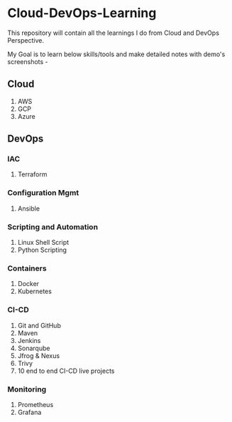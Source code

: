 # Cloud-DevOps-Learning
This repository will contain all the learnings I do from Cloud and DevOps Perspective.

My Goal is to learn below skills/tools and make detailed notes with demo's screenshots -
## Cloud
1. AWS
2. GCP
3. Azure

## DevOps
### IAC
1. Terraform

### Configuration Mgmt
1. Ansible

### Scripting and Automation
1. Linux Shell Script
2. Python Scripting

### Containers
1. Docker
2. Kubernetes

### CI-CD
1. Git and GitHub
2. Maven
3. Jenkins
4. Sonarqube
5. Jfrog & Nexus
6. Trivy
7. 10 end to end CI-CD live projects

### Monitoring
1. Prometheus
2. Grafana

